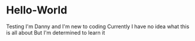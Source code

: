 # Hello-World
Testing
I'm Danny and I'm new to coding
Currently I have no idea what this is all about
But I'm determined to learn it
